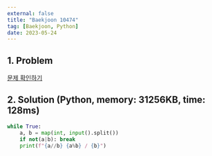 ```yaml
---
external: false
title: "Baekjoon 10474"
tag: [Baekjoon, Python]
date: 2023-05-24
---
```


## 1. Problem

[문제 확인하기](https://www.acmicpc.net/problem/10474)

## 2. Solution (Python, memory: 31256KB, time: 128ms)

```python
while True:
    a, b = map(int, input().split())
    if not(a|b): break
    print(f"{a//b} {a%b} / {b}")
```

